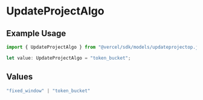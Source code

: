 # UpdateProjectAlgo

## Example Usage

```typescript
import { UpdateProjectAlgo } from "@vercel/sdk/models/updateprojectop.js";

let value: UpdateProjectAlgo = "token_bucket";
```

## Values

```typescript
"fixed_window" | "token_bucket"
```